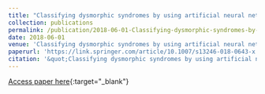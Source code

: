 ```yaml
---
title: "Classifying dysmorphic syndromes by using artificial neural network based hierarchical decision tree"
collection: publications
permalink: /publication/2018-06-01-Classifying-dysmorphic-syndromes-by-using-artificial-neural-network-based-hierarchical-decision-tree
date: 2018-06-01
venue: 'Classifying dysmorphic syndromes by using artificial neural network based hierarchical decision tree'
paperurl: 'https://link.springer.com/article/10.1007/s13246-018-0643-x'
citation: '&quot;Classifying dysmorphic syndromes by using artificial neural network based hierarchical decision tree.&quot; Classifying dysmorphic syndromes by using artificial neural network based hierarchical decision tree, 2018.'
---
```

[Access paper here](https://link.springer.com/article/10.1007/s13246-018-0643-x){:target="_blank"}
